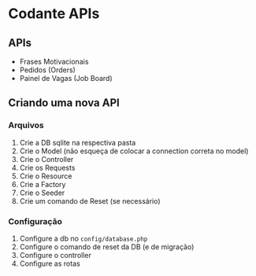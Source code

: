 # Codante APIs


## APIs 

- Frases Motivacionais
- Pedidos (Orders)
- Painel de Vagas (Job Board)

## Criando uma nova API

### Arquivos

1. Crie a DB sqlite na respectiva pasta
2. Crie o Model (não esqueça de colocar a connection correta no model)
3. Crie o Controller
4. Crie os Requests
5. Crie o Resource
6. Crie a Factory
7. Crie o Seeder
8. Crie um comando de Reset (se necessário)
   
### Configuração

1. Configure a db no `config/database.php`
2. Configure o comando de reset da DB (e de migração)
3. Configure o controller
4. Configure as rotas